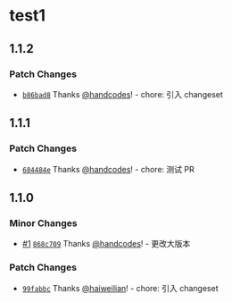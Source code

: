 # test1

## 1.1.2

### Patch Changes

- [`b86bad8`](https://github.com/handcodes/github-test/commit/b86bad84c46d9809027302b38cb03c2f4502f0ad) Thanks [@handcodes](https://github.com/handcodes)! - chore: 引入 changeset

## 1.1.1

### Patch Changes

- [`684484e`](https://github.com/handcodes/github-test/commit/684484e7f3a9bbc1577b8ab98079765082a0fb41) Thanks [@handcodes](https://github.com/handcodes)! - chore: 测试 PR

## 1.1.0

### Minor Changes

- [#1](https://github.com/handcodes/github-test/pull/1) [`868c709`](https://github.com/handcodes/github-test/commit/868c709485fb0adfc445c4df3a63d908466966fc) Thanks [@handcodes](https://github.com/handcodes)! - 更改大版本

### Patch Changes

- [`99fabbc`](https://github.com/handcodes/github-test/commit/99fabbc635eac868f048bc5d4cdfad302231792f) Thanks [@haiweilian](https://github.com/haiweilian)! - chore: 引入 changeset
